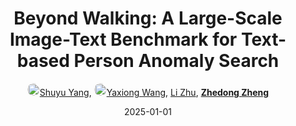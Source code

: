 ---
title: "Beyond Walking: A Large-Scale Image-Text Benchmark for Text-based Person Anomaly Search"
collection: publications
permalink: /publication/Beyond-W2025
excerpt: 'Highlight Presentation'
date: 2025-01-01
doi: 
oral: Highlight Presentation
keywords: person anomaly search, anomaly search, text benchmark, person re-id, person retrieval, person search, 
venue: 'IEEE/CVF International Conference on Computer Vision (ICCV)'
paperurl: 'https://zdzheng.xyz/files/Yang_BeyondWalking.pdf'
blog: 'https://mp.weixin.qq.com/s/AIm2IrzXmaN9K1P3nIMvzQ'
code: 'https://github.com/Shuyu-XJTU/CMP'
author: '<a href="https://zdzheng.xyz/authors/Shuyu-Yang" class="author"> <img src= "https://zdzheng.xyz/coauthors/shuyu-yang.jpeg" alt="shuyu-yang" style="border-radius: 50%; height:20px; width:20px">Shuyu Yang</a>, <a href="https://zdzheng.xyz/authors/Yaxiong-Wang" class="author"> <img src= "https://zdzheng.xyz/coauthors/yaxiong-wang.jpeg" alt="yaxiong-wang" style="border-radius: 50%; height:20px; width:20px">Yaxiong Wang</a>, <a href="https://zdzheng.xyz/authors/Li-Zhu" class="author">Li Zhu</a>, <strong><a href="https://zdzheng.xyz/authors/Zhedong-Zheng" class="author">Zhedong Zheng</a></strong>'
sqlauthor: '{"@type": "Person","name": "Shuyu Yang"}, {"@type": "Person","name": "Yaxiong Wang"}, {"@type": "Person","name": "Li Zhu"}, {"@type": "Person","name": "Zhedong Zheng"}'
citation: ' Shuyu Yang,  Yaxiong Wang,  Li Zhu,  Zhedong Zheng, &quot;Beyond Walking: A Large-Scale Image-Text Benchmark for Text-based Person Anomaly Search.&quot; ICCV, 2025.'
pub_year: '2025'
bib: >
    @inproceedings{yang2024beyond,<br>author = "Yang, Shuyu and Wang, Yaxiong and Zhu, Li and Zheng, Zhedong",<br>title = "Beyond Walking: A Large-Scale Image-Text Benchmark for Text-based Person Anomaly Search",<br>booktitle = "ICCV",<br>code = "https://github.com/Shuyu-XJTU/CMP",<br>url = "https://zdzheng.xyz/files/Yang\_BeyondWalking.pdf",<br>blog = "https://mp.weixin.qq.com/s/AIm2IrzXmaN9K1P3nIMvzQ",<br>note = "Highlight Presentation",<br>year = "2025"
    }

---